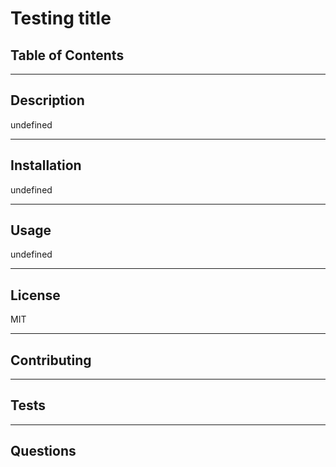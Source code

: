 # Testing title
  ## Table of Contents

  ***
  ## Description
  undefined
  ***
  ## Installation
  undefined
  ***
  ## Usage
  undefined
  ***
  ## License
  MIT
  ***
  ## Contributing
  ***
  ## Tests
  ***
  ## Questions

    